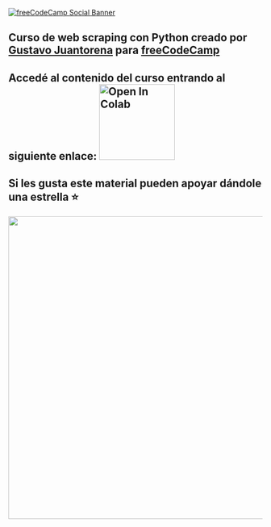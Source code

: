 [![freeCodeCamp Social Banner](https://s3.amazonaws.com/freecodecamp/wide-social-banner.png)](https://www.freecodecamp.org/)

## Curso de web scraping con Python creado por [Gustavo Juantorena](https://www.linkedin.com/in/gustavo-juantorena/) para [freeCodeCamp](https://www.freecodecamp.org/)

## Accedé al contenido del curso entrando al siguiente enlace: <a href="https://colab.research.google.com/github/GEJ1/web_scraping_freecodecamp/blob/main/web_scraping_freeCodeCamp.ipynb" target="_parent"><img src="https://colab.research.google.com/assets/colab-badge.svg" width="150" alt="Open In Colab"/></a>
## Si les gusta este material pueden apoyar dándole una estrella ⭐


[<img src="https://img.youtube.com/vi/yKi9-BfbfzQ/hqdefault.jpg" width="600"
/>](https://www.youtube.com/embed/yKi9-BfbfzQ)



